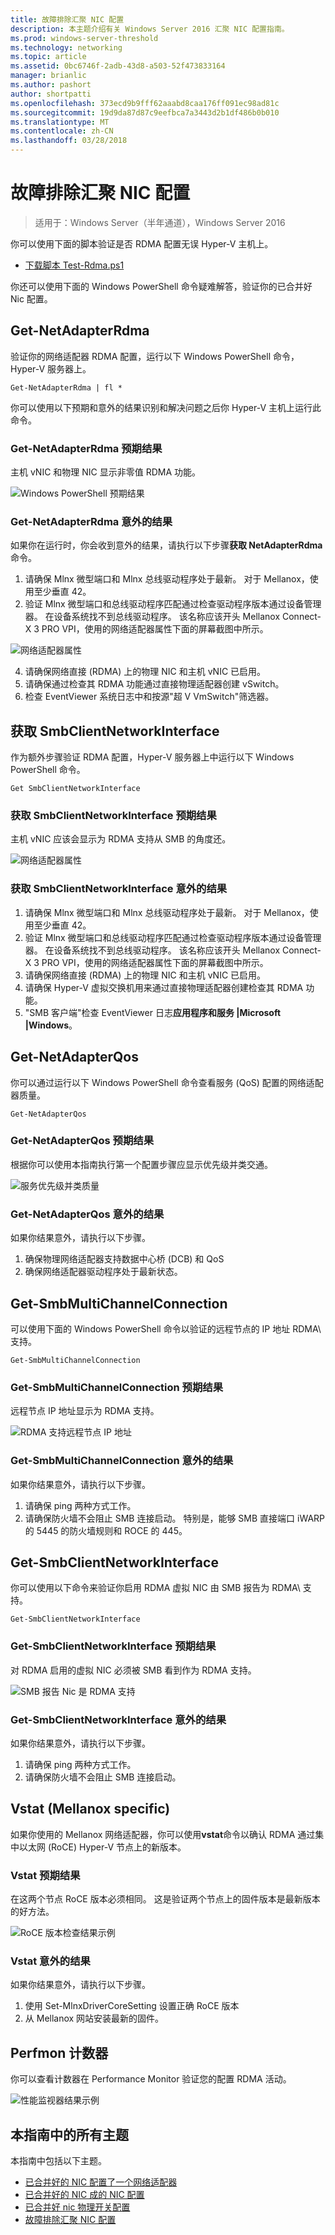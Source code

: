 ```yaml
---
title: 故障排除汇聚 NIC 配置
description: 本主题介绍有关 Windows Server 2016 汇聚 NIC 配置指南。
ms.prod: windows-server-threshold
ms.technology: networking
ms.topic: article
ms.assetid: 0bc6746f-2adb-43d8-a503-52f473833164
manager: brianlic
ms.author: pashort
author: shortpatti
ms.openlocfilehash: 373ecd9b9fff62aaabd8caa176ff091ec98ad81c
ms.sourcegitcommit: 19d9da87d87c9eefbca7a3443d2b1df486b0b010
ms.translationtype: MT
ms.contentlocale: zh-CN
ms.lasthandoff: 03/28/2018
---
```

# <a name="troubleshooting-converged-nic-configurations"></a>故障排除汇聚 NIC 配置

>适用于：Windows Server（半年通道），Windows Server 2016

你可以使用下面的脚本验证是否 RDMA 配置无误 Hyper-V 主机上。

- [下载脚本 Test-Rdma.ps1](https://github.com/Microsoft/SDN/blob/master/Diagnostics/Test-Rdma.ps1)

你还可以使用下面的 Windows PowerShell 命令疑难解答，验证你的已合并好 Nic 配置。

## <a name="get-netadapterrdma"></a>Get-NetAdapterRdma

验证你的网络适配器 RDMA 配置，运行以下 Windows PowerShell 命令，Hyper-V 服务器上。

    
    Get-NetAdapterRdma | fl *
    

你可以使用以下预期和意外的结果识别和解决问题之后你 Hyper-V 主机上运行此命令。

### <a name="get-netadapterrdma-expected-results"></a>Get-NetAdapterRdma 预期结果

主机 vNIC 和物理 NIC 显示非零值 RDMA 功能。

![Windows PowerShell 预期结果](../../media/Converged-NIC/CNIC-Troubleshooting/cnic-tshoot-01.jpg)

### <a name="get-netadapterrdma-unexpected-results"></a>Get-NetAdapterRdma 意外的结果

如果你在运行时，你会收到意外的结果，请执行以下步骤**获取 NetAdapterRdma**命令。

1. 请确保 Mlnx 微型端口和 Mlnx 总线驱动程序处于最新。 对于 Mellanox，使用至少垂直 42。 
2. 验证 Mlnx 微型端口和总线驱动程序匹配通过检查驱动程序版本通过设备管理器。 在设备系统找不到总线驱动程序。 该名称应该开头 Mellanox Connect-X 3 PRO VPI，使用的网络适配器属性下面的屏幕截图中所示。

![网络适配器属性](../../media/Converged-NIC/CNIC-Troubleshooting/cnic-tshoot-02.jpg)

4. 请确保网络直接 (RDMA) 上的物理 NIC 和主机 vNIC 已启用。
5. 请确保通过检查其 RDMA 功能通过直接物理适配器创建 vSwitch。
6. 检查 EventViewer 系统日志中和按源"超 V VmSwitch"筛选器。

## <a name="get-smbclientnetworkinterface"></a>获取 SmbClientNetworkInterface

作为额外步骤验证 RDMA 配置，Hyper-V 服务器上中运行以下 Windows PowerShell 命令。


    Get SmbClientNetworkInterface

### <a name="get-smbclientnetworkinterface-expected-results"></a>获取 SmbClientNetworkInterface 预期结果

主机 vNIC 应该会显示为 RDMA 支持从 SMB 的角度还。

![网络适配器属性](../../media/Converged-NIC/CNIC-Troubleshooting/cnic-tshoot-03.jpg)


### <a name="get-smbclientnetworkinterface-unexpected-results"></a>获取 SmbClientNetworkInterface 意外的结果

1. 请确保 Mlnx 微型端口和 Mlnx 总线驱动程序处于最新。 对于 Mellanox，使用至少垂直 42。 
2. 验证 Mlnx 微型端口和总线驱动程序匹配通过检查驱动程序版本通过设备管理器。 在设备系统找不到总线驱动程序。 该名称应该开头 Mellanox Connect-X 3 PRO VPI，使用的网络适配器属性下面的屏幕截图中所示。
3. 请确保网络直接 (RDMA) 上的物理 NIC 和主机 vNIC 已启用。
4. 请确保 Hyper-V 虚拟交换机用来通过直接物理适配器创建检查其 RDMA 功能。
5. "SMB 客户端"检查 EventViewer 日志**应用程序和服务 |Microsoft |Windows**。

## <a name="get-netadapterqos"></a>Get-NetAdapterQos

你可以通过运行以下 Windows PowerShell 命令查看服务 \(QoS\) 配置的网络适配器质量。

    Get-NetAdapterQos

### <a name="get-netadapterqos-expected-results"></a>Get-NetAdapterQos 预期结果

根据你可以使用本指南执行第一个配置步骤应显示优先级并类交通。

![服务优先级并类质量](../../media/Converged-NIC/CNIC-Troubleshooting/cnic-tshoot-04.jpg)

### <a name="get-netadapterqos-unexpected-results"></a>Get-NetAdapterQos 意外的结果

如果你结果意外，请执行以下步骤。

1. 确保物理网络适配器支持数据中心桥 \(DCB\) 和 QoS
2. 确保网络适配器驱动程序处于最新状态。


## <a name="get-smbmultichannelconnection"></a>Get-SmbMultiChannelConnection

可以使用下面的 Windows PowerShell 命令以验证的远程节点的 IP 地址 RDMA\ 支持。

    Get-SmbMultiChannelConnection


### <a name="get-smbmultichannelconnection-expected-results"></a>Get-SmbMultiChannelConnection 预期结果

远程节点 IP 地址显示为 RDMA 支持。

![RDMA 支持远程节点 IP 地址](../../media/Converged-NIC/CNIC-Troubleshooting/cnic-tshoot-05.jpg)

### <a name="get-smbmultichannelconnection-unexpected-results"></a>Get-SmbMultiChannelConnection 意外的结果

如果你结果意外，请执行以下步骤。

1. 请确保 ping 两种方式工作。
2. 请确保防火墙不会阻止 SMB 连接启动。 特别是，能够 SMB 直接端口 iWARP 的 5445 的防火墙规则和 ROCE 的 445。

## <a name="get-smbclientnetworkinterface"></a>Get-SmbClientNetworkInterface

你可以使用以下命令来验证你启用 RDMA 虚拟 NIC 由 SMB 报告为 RDMA\ 支持。

    Get-SmbClientNetworkInterface


### <a name="get-smbclientnetworkinterface-expected-results"></a>Get-SmbClientNetworkInterface 预期结果

对 RDMA 启用的虚拟 NIC 必须被 SMB 看到作为 RDMA 支持。

![SMB 报告 Nic 是 RDMA 支持](../../media/Converged-NIC/CNIC-Troubleshooting/cnic-tshoot-06.jpg)

### <a name="get-smbclientnetworkinterface-unexpected-results"></a>Get-SmbClientNetworkInterface 意外的结果

如果你结果意外，请执行以下步骤。

1. 请确保 ping 两种方式工作。
2. 请确保防火墙不会阻止 SMB 连接启动。

## <a name="vstat-mellanox-specific"></a>Vstat \(Mellanox specific\)

如果你使用的 Mellanox 网络适配器，你可以使用**vstat**命令以确认 RDMA 通过集中以太网 \(RoCE\) Hyper-V 节点上的新版本。

### <a name="vstat-expected-results"></a>Vstat 预期结果

在这两个节点 RoCE 版本必须相同。 这是验证两个节点上的固件版本是最新版本的好方法。

![RoCE 版本检查结果示例](../../media/Converged-NIC/CNIC-Troubleshooting/cnic-tshoot-07.jpg)

### <a name="vstat-unexpected-results"></a>Vstat 意外的结果

如果你结果意外，请执行以下步骤。

1. 使用 Set-MlnxDriverCoreSetting 设置正确 RoCE 版本
2. 从 Mellanox 网站安装最新的固件。


## <a name="perfmon-counters"></a>Perfmon 计数器

你可以查看计数器在 Performance Monitor 验证您的配置 RDMA 活动。

![性能监视器结果示例](../../media/Converged-NIC/CNIC-Troubleshooting/cnic-tshoot-08.jpg)

## <a name="all-topics-in-this-guide"></a>本指南中的所有主题

本指南中包括以下主题。

- [已合并好的 NIC 配置了一个网络适配器](cnic-single.md)
- [已合并好的 NIC 成的 NIC 配置](cnic-datacenter.md)
- [已合并好 nic 物理开关配置](cnic-app-switch-config.md)
- [故障排除汇聚 NIC 配置](cnic-app-troubleshoot.md)
